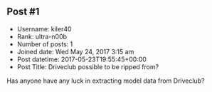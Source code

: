 ## Post #1
- Username: kiler40
- Rank: ultra-n00b
- Number of posts: 1
- Joined date: Wed May 24, 2017 3:15 am
- Post datetime: 2017-05-23T19:55:45+00:00
- Post Title: Driveclub possible to be ripped from?

Has anyone have any luck in extracting model data from Driveclub?
